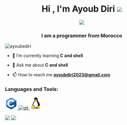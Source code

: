 <h1 align="center"><b>Hi , I'm Ayoub Diri </b><img src="https://media.giphy.com/media/hvRJCLFzcasrR4ia7z/giphy.gif" width="35"></h1>
<!--  -->
<p align="center">
  <a href="https://github.com/DenverCoder1/readme-typing-svg"><img src="https://readme-typing-svg.herokuapp.com?font=Time+New+Roman&color=cyan&size=25&center=true&vCenter=true&width=600&height=100&lines=Assalamu+O+Alaikum+Warahmatullah..&hearts;++;I'm 
 A Computer+Science+Student,;CTF+Newbie,;Active+Learner/Researcher,;Love+to+learn+new+stuffs..<3"></a>
</p>
<h3 align="center">I am a programmer from Morocco</h3>

<p align="left"> <img src="https://komarev.com/ghpvc/?username=ayoubediri&label=Profile%20views&color=0e75b6&style=flat" alt="ayoubediri" /> </p>

- 🌱 I’m currently learning **C and shell**

- 💬 Ask me about **C and shell**

- 📫 How to reach me **ayoubdiri2023@gmail.com**

<p align="left">
</p>

<h3 align="left">Languages and Tools:</h3>
<p align="left"> <a href="https://www.cprogramming.com/" target="_blank" rel="noreferrer"> <img src="https://raw.githubusercontent.com/devicons/devicon/master/icons/c/c-original.svg" alt="c" width="40" height="40"/> </a> <a href="https://git-scm.com/" target="_blank" rel="noreferrer"> <img src="https://www.vectorlogo.zone/logos/git-scm/git-scm-icon.svg" alt="git" width="40" height="40"/> </a> <a href="https://www.linux.org/" target="_blank" rel="noreferrer"> <img src="https://raw.githubusercontent.com/devicons/devicon/master/icons/linux/linux-original.svg" alt="linux" width="40" height="40"/> </a> </p>
<a>
  <img align="center" width="55%" src="https://github-readme-stats.vercel.app/api?username=ayoubediri&count_private=true&show_icons=true&theme=tokyonight" />
</a>
<a>
    <img align="center"width="55%" src="https://github-readme-stats.vercel.app/api/top-langs/?username=ayoubediri&layout=compact&theme=aura&langs_count=9" />
</a>

